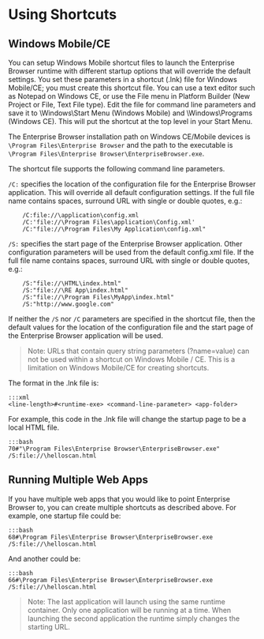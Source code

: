 # Using Shortcuts
<!-- TBD - This guide will tell how the customer how to use shortcuts to launch an application -->

## Windows Mobile/CE
You can setup Windows Mobile shortcut files to launch the Enterprise Browser runtime with different startup options that will override the default settings. You set these parameters in a shortcut (.lnk) file for Windows Mobile/CE; you must create this shortcut file. You can use a text editor such as Notepad on Windows CE, or use the File menu in Platform Builder (New Project or File, Text File type). Edit the file for command line parameters and save it to \Windows\Start Menu (Windows Mobile) and \Windows\Programs (Windows CE). This will put the shortcut at the top level in your Start Menu.

The Enterprise Browser installation path on Windows CE/Mobile devices is `\Program Files\Enterprise Browser` and the path to the executable is `\Program Files\Enterprise Browser\EnterpriseBrowser.exe`.

The shortcut file supports the following command line parameters.

`/C:` specifies the location of the configuration file for the Enterprise Browser application. This will override all default configuration settings. If the full file name contains spaces, surround URL with single or double quotes, e.g.:

        /C:file://\application\config.xml
        /C:'file://\Program Files\application\Config.xml'
        /C:"file://\Program Files\My Application\config.xml"
        
`/S:` specifies the start page of the Enterprise Browser application. Other configuration parameters will be used from the default config.xml file. If the full file name contains spaces, surround URL with single or double quotes, e.g.:

        /S:"file://\HTML\index.html"
        /S:"file://\RE App\index.html"
        /S:"file://\Program Files\MyApp\index.html"
        /S:"http://www.google.com"

If neither the `/S` nor `/C` parameters are specified in the shortcut file, then the default values for the location of the configuration file and the start page of the Enterprise Browser application will be used. 

> Note: URLs that contain query string parameters (?name=value) can not be used within a shortcut on Windows Mobile / CE. This is a limitation on Windows Mobile/CE for creating shortcuts.

The format in the .lnk file is:

	:::xml
	<line-length>#<runtime-exe> <command-line-parameter> <app-folder>

For example, this code in the .lnk file will change the startup page to be a local HTML file.

	:::bash
	70#"\Program Files\Enterprise Browser\EnterpriseBrowser.exe" /S:file://\helloscan.html

## Running Multiple Web Apps
If you have multiple web apps that you would like to point Enterprise Browser to, you can create multiple shortcuts as described above. For example, one startup file could be:

	:::bash
	68#\Program Files\Enterprise Browser\EnterpriseBrowser.exe /S:file://\helloscan.html

And another could be:

	:::bash
	66#\Program Files\Enterprise Browser\EnterpriseBrowser.exe /S:file://\helloscan.html

> Note: The last application will launch using the same runtime container. Only one application will be running at a time. When launching the second application the runtime simply changes the starting URL.